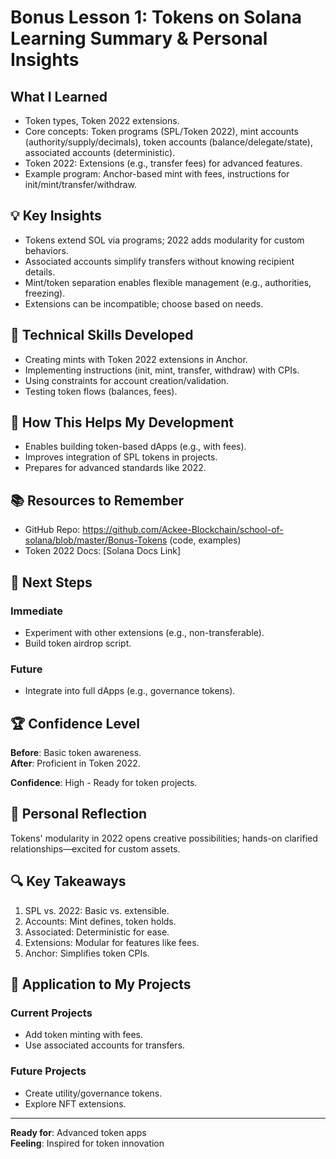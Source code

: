 # Bonus Lesson 1: Tokens on Solana Learning Summary & Personal Insights

## What I Learned
- Token types, Token 2022 extensions.
- Core concepts: Token programs (SPL/Token 2022), mint accounts (authority/supply/decimals), token accounts (balance/delegate/state), associated accounts (deterministic).
- Token 2022: Extensions (e.g., transfer fees) for advanced features.
- Example program: Anchor-based mint with fees, instructions for init/mint/transfer/withdraw.

## 💡 Key Insights
- Tokens extend SOL via programs; 2022 adds modularity for custom behaviors.
- Associated accounts simplify transfers without knowing recipient details.
- Mint/token separation enables flexible management (e.g., authorities, freezing).
- Extensions can be incompatible; choose based on needs.

## 🔧 Technical Skills Developed
- Creating mints with Token 2022 extensions in Anchor.
- Implementing instructions (init, mint, transfer, withdraw) with CPIs.
- Using constraints for account creation/validation.
- Testing token flows (balances, fees).

## 🚀 How This Helps My Development
- Enables building token-based dApps (e.g., with fees).
- Improves integration of SPL tokens in projects.
- Prepares for advanced standards like 2022.

## 📚 Resources to Remember
- GitHub Repo: https://github.com/Ackee-Blockchain/school-of-solana/blob/master/Bonus-Tokens (code, examples)
- Token 2022 Docs: [Solana Docs Link]

## 🎯 Next Steps
### **Immediate**
- Experiment with other extensions (e.g., non-transferable).
- Build token airdrop script.

### **Future**
- Integrate into full dApps (e.g., governance tokens).

## 🏆 Confidence Level
**Before**: Basic token awareness.  
**After**: Proficient in Token 2022.

**Confidence**: High - Ready for token projects.

## 💭 Personal Reflection
Tokens' modularity in 2022 opens creative possibilities; hands-on clarified relationships—excited for custom assets.

## 🔍 Key Takeaways
1. SPL vs. 2022: Basic vs. extensible.
2. Accounts: Mint defines, token holds.
3. Associated: Deterministic for ease.
4. Extensions: Modular for features like fees.
5. Anchor: Simplifies token CPIs.

## 🎯 Application to My Projects
### **Current Projects**
- Add token minting with fees.
- Use associated accounts for transfers.

### **Future Projects**
- Create utility/governance tokens.
- Explore NFT extensions.

---
**Ready for**: Advanced token apps  
**Feeling**: Inspired for token innovation
